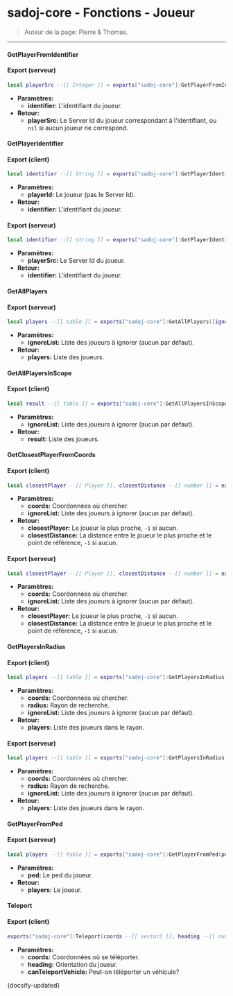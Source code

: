 # sadoj-core - Fonctions - Joueur

> Auteur de la page: Pierre & Thomas.

---

#### GetPlayerFromIdentifier

<!-- tabs:start -->

#### **Export (serveur)**

```lua
local playerSrc --[[ Integer ]] = exports["sadoj-core"]:GetPlayerFromIdentifier(identifier --[[ string ]])
```

* **Paramètres:**
  * **identifier:** L'identifiant du joueur.
* **Retour:**
  * **playerSrc:** Le Server Id du joueur correspondant à l'identifiant, ou `nil` si aucun joueur ne correspond.

<!-- tabs:end -->

#### GetPlayerIdentifier

<!-- tabs:start -->

#### **Export (client)**

```lua
local identifier --[[ String ]] = exports["sadoj-core"]:GetPlayerIdentifier(playerId --[[ Integer ]])
```

* **Paramètres:**
  * **playerId:** Le joueur (pas le Server Id).
* **Retour:**
  * **identifier:** L'identifiant du joueur.

#### **Export (serveur)**

```lua
local identifier --[[ string ]] = exports["sadoj-core"]:GetPlayerIdentifier(playerSrc --[[ Integer ]])
```

* **Paramètres:**
  * **playerSrc:** Le Server Id du joueur.
* **Retour:**
  * **identifier:** L'identifiant du joueur.

<!-- tabs:end -->

#### GetAllPlayers

<!-- tabs:start -->

#### **Export (serveur)**

```lua
local players --[[ table ]] = exports["sadoj-core"]:GetAllPlayers([ignoreList --[[ table ]]])
```

* **Paramètres:**
  * **ignoreList:** Liste des joueurs à ignorer (aucun par défaut).
* **Retour:**
  * **players:** Liste des joueurs.

<!-- tabs:end -->

#### GetAllPlayersInScope

<!-- tabs:start -->

#### **Export (client)**

```lua
local result --[[ table ]] = exports["sadoj-core"]:GetAllPlayersInScope([ignoreList --[[ table ]]])
```

* **Paramètres:**
  * **ignoreList:** Liste des joueurs à ignorer (aucun par défaut).
* **Retour:**
  * **result:** Liste des joueurs.

<!-- tabs:end -->

#### GetClosestPlayerFromCoords

<!-- tabs:start -->

#### **Export (client)**

```lua
local closestPlayer --[[ Player ]], closestDistance --[[ number ]] = exports["sadoj-core"]:GetClosestPlayerFromCoords(coords --[[ vector3 ]][, ignoreList --[[ table ]]])
```

* **Paramètres:**
  * **coords:** Coordonnées où chercher.
  * **ignoreList:** Liste des joueurs à ignorer (aucun par défaut).
* **Retour:**
  * **closestPlayer:** Le joueur le plus proche, `-1` si aucun.
  * **closestDistance:** La distance entre le joueur le plus proche et le point de référence, `-1` si aucun.

#### **Export (serveur)**

```lua
local closestPlayer --[[ Player ]], closestDistance --[[ number ]] = exports["sadoj-core"]:GetClosestPlayerFromCoords(coords --[[ vector3 ]][, ignoreList --[[ table ]]])
```

* **Paramètres:**
  * **coords:** Coordonnées où chercher.
  * **ignoreList:** Liste des joueurs à ignorer (aucun par défaut).
* **Retour:**
  * **closestPlayer:** Le joueur le plus proche, `-1` si aucun.
  * **closestDistance:** La distance entre le joueur le plus proche et le point de référence, `-1` si aucun.

<!-- tabs:end -->

#### GetPlayersInRadius

<!-- tabs:start -->

#### **Export (client)**

```lua
local players --[[ table ]] = exports["sadoj-core"]:GetPlayersInRadius(coords --[[ vector3 ]], radius --[[ number ]][, ignoreList --[[ table ]]])
```

* **Paramètres:**
  * **coords:** Coordonnées où chercher.
  * **radius:** Rayon de recherche.
  * **ignoreList:** Liste des joueurs à ignorer (aucun par défaut).
* **Retour:**
  * **players:** Liste des joueurs dans le rayon.

#### **Export (serveur)**

```lua
local players --[[ table ]] = exports["sadoj-core"]:GetPlayersInRadius(coords --[[ vector3 ]], radius --[[ number ]][, ignoreList --[[ table ]]])
```

* **Paramètres:**
  * **coords:** Coordonnées où chercher.
  * **radius:** Rayon de recherche.
  * **ignoreList:** Liste des joueurs à ignorer (aucun par défaut).
* **Retour:**
  * **players:** Liste des joueurs dans le rayon.

<!-- tabs:end -->

#### GetPlayerFromPed

<!-- tabs:start -->

#### **Export (serveur)**

```lua
local players --[[ table ]] = exports["sadoj-core"]:GetPlayerFromPed(ped --[[ ped ]])
```

* **Paramètres:**
  * **ped:** Le ped du joueur.
* **Retour:**
  * **players:** Le joueur.

<!-- tabs:end -->



#### Teleport

<!-- tabs:start -->

#### **Export (client)**

```lua
exports["sadoj-core"]:Teleport(coords --[[ vector3 ]], heading --[[ number ]], canTeleportVehicle --[[ boolean ]])
```

* **Paramètres:**
  * **coords:** Coordonnées où se téléporter.
  * **heading:** Orientation du joueur.
  * **canTeleportVehicle:** Peut-on téléporter un véhicule?

<!-- tabs:end -->

{docsify-updated}